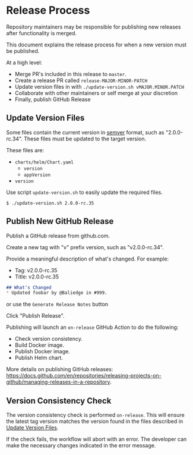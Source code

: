 # Release Process
Repository maintainers may be responsible for publishing new releases after
functionality is merged.

This document explains the release process for when a new version must be
published.

At a high level:
* Merge PR's included in this release to `master`.
* Create a release PR called `release-MAJOR-MINOR-PATCH`
* Update version files in with `./update-version.sh vMAJOR.MINOR.PATCH`
* Collaborate with other maintainers or self merge at your discretion
* Finally, publish GitHub Release

## Update Version Files
Some files contain the current version in [semver](https://semver.org/) format,
such as "2.0.0-rc.34".  These files must be updated to the target version.

These files are:
* `charts/helm/Chart.yaml`
   * `version`
   * `appVersion`
* `version`

Use script `update-version.sh` to easily update the required files.

```
$ ./update-version.sh 2.0.0-rc.35
```

## Publish New GitHub Release
Publish a GitHub release from github.com.

Create a new tag with "v" prefix version, such as "v2.0.0-rc.34".

Provide a meaningful description of what's changed.  For example:

* Tag: v2.0.0-rc.35
* Title: v2.0.0-rc.35
```markdown
## What's Changed
* Updated foobar by @Baliedge in #999.
```

or use the `Generate Release Notes` button

Click "Publish Release".

Publishing will launch an `on-release` GitHub Action to do the following:
* Check version consistency.
* Build Docker image.
* Publish Docker image.
* Publish Helm chart.

More details on publishing GitHub releases:
https://docs.github.com/en/repositories/releasing-projects-on-github/managing-releases-in-a-repository.

## Version Consistency Check
The version consistency check is performed `on-release`.  This will ensure the latest 
tag version matches the version found in the files described in [Update Version Files](#update-version-files).

If the check fails, the workflow will abort with an error.  The developer can
make the necessary changes indicated in the error message.